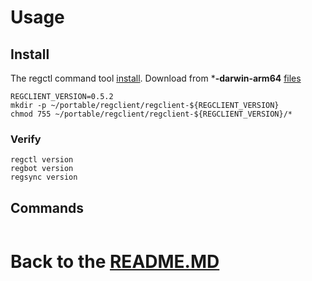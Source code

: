 # Usage

## Install

The regctl command tool [install][regctl_install].
Download from ***-darwin-arm64** [files][download_files]

```shell
REGCLIENT_VERSION=0.5.2
mkdir -p ~/portable/regclient/regclient-${REGCLIENT_VERSION}
chmod 755 ~/portable/regclient/regclient-${REGCLIENT_VERSION}/*
```

### Verify

```shell
regctl version
regbot version
regsync version
```

## Commands

```shell

```

# Back to the [README.MD][readme]

[readme]:<../README.MD>

[regctl_install]:<https://github.com/regclient/regclient/blob/main/docs/install.mdl>

[download_files]:<https://github.com/regclient/regclient/releases>
